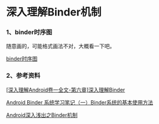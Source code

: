 # 深入理解Binder机制

### 1、binder时序图

随意画的，可能格式画法不对，大概看一下吧。

[binder时序图](http://note.youdao.com/yws/public/resource/eca7382a62474cb6a492d2f81f5f728d/xmlnote/5D37075D357B4F7ABAB82FF1E52C9D43/2936)

### 2、参考资料

[[深入理解Android卷一全文-第六章]深入理解Binder](http://blog.csdn.net/innost/article/details/47208049)

[Android Binder 系统学习笔记（一）Binder系统的基本使用方法](http://www.cnblogs.com/CoderTian/p/6158611.html)

[Android深入浅出之Binder机制](http://www.cnblogs.com/innost/archive/2011/01/09/1931456.html)